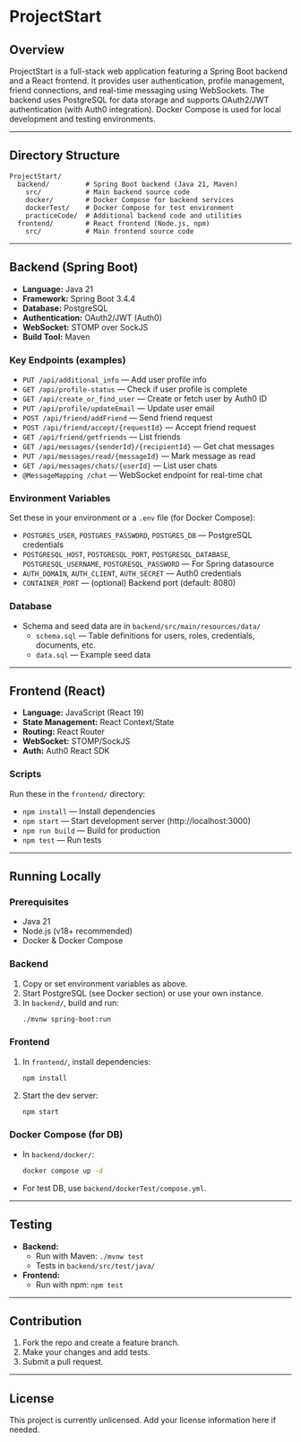 # ProjectStart

## Overview

ProjectStart is a full-stack web application featuring a Spring Boot backend and a React frontend. It provides user authentication, profile management, friend connections, and real-time messaging using WebSockets. The backend uses PostgreSQL for data storage and supports OAuth2/JWT authentication (with Auth0 integration). Docker Compose is used for local development and testing environments.

---

## Directory Structure

```
ProjectStart/
  backend/         # Spring Boot backend (Java 21, Maven)
    src/           # Main backend source code
    docker/        # Docker Compose for backend services
    dockerTest/    # Docker Compose for test environment
    practiceCode/  # Additional backend code and utilities
  frontend/        # React frontend (Node.js, npm)
    src/           # Main frontend source code
```

---

## Backend (Spring Boot)

- **Language:** Java 21
- **Framework:** Spring Boot 3.4.4
- **Database:** PostgreSQL
- **Authentication:** OAuth2/JWT (Auth0)
- **WebSocket:** STOMP over SockJS
- **Build Tool:** Maven

### Key Endpoints (examples)

- `PUT /api/additional_info` — Add user profile info
- `GET /api/profile-status` — Check if user profile is complete
- `GET /api/create_or_find_user` — Create or fetch user by Auth0 ID
- `PUT /api/profile/updateEmail` — Update user email
- `POST /api/friend/addFriend` — Send friend request
- `POST /api/friend/accept/{requestId}` — Accept friend request
- `GET /api/friend/getfriends` — List friends
- `GET /api/messages/{senderId}/{recipientId}` — Get chat messages
- `PUT /api/messages/read/{messageId}` — Mark message as read
- `GET /api/messages/chats/{userId}` — List user chats
- `@MessageMapping /chat` — WebSocket endpoint for real-time chat

### Environment Variables

Set these in your environment or a `.env` file (for Docker Compose):

- `POSTGRES_USER`, `POSTGRES_PASSWORD`, `POSTGRES_DB` — PostgreSQL credentials
- `POSTGRESQL_HOST`, `POSTGRESQL_PORT`, `POSTGRESQL_DATABASE`, `POSTGRESQL_USERNAME`, `POSTGRESQL_PASSWORD` — For Spring datasource
- `AUTH_DOMAIN`, `AUTH_CLIENT`, `AUTH_SECRET` — Auth0 credentials
- `CONTAINER_PORT` — (optional) Backend port (default: 8080)

### Database

- Schema and seed data are in `backend/src/main/resources/data/`
  - `schema.sql` — Table definitions for users, roles, credentials, documents, etc.
  - `data.sql` — Example seed data

---

## Frontend (React)

- **Language:** JavaScript (React 19)
- **State Management:** React Context/State
- **Routing:** React Router
- **WebSocket:** STOMP/SockJS
- **Auth:** Auth0 React SDK

### Scripts

Run these in the `frontend/` directory:

- `npm install` — Install dependencies
- `npm start` — Start development server (http://localhost:3000)
- `npm run build` — Build for production
- `npm test` — Run tests

---

## Running Locally

### Prerequisites
- Java 21
- Node.js (v18+ recommended)
- Docker & Docker Compose

### Backend

1. Copy or set environment variables as above.
2. Start PostgreSQL (see Docker section) or use your own instance.
3. In `backend/`, build and run:
   ```sh
   ./mvnw spring-boot:run
   ```

### Frontend

1. In `frontend/`, install dependencies:
   ```sh
   npm install
   ```
2. Start the dev server:
   ```sh
   npm start
   ```

### Docker Compose (for DB)

- In `backend/docker/`:
  ```sh
  docker compose up -d
  ```
- For test DB, use `backend/dockerTest/compose.yml`.

---

## Testing

- **Backend:**
  - Run with Maven: `./mvnw test`
  - Tests in `backend/src/test/java/`
- **Frontend:**
  - Run with npm: `npm test`

---

## Contribution

1. Fork the repo and create a feature branch.
2. Make your changes and add tests.
3. Submit a pull request.

---

## License

This project is currently unlicensed. Add your license information here if needed.